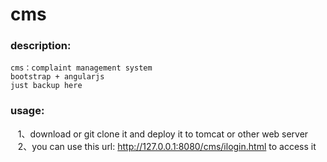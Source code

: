 # cms
### description:

    cms：complaint management system  
    bootstrap + angularjs  
    just backup here  

### usage:
    1、download or git clone it and deploy it to tomcat or other web server  
    2、you can use this url: http://127.0.0.1:8080/cms/ilogin.html to access it

